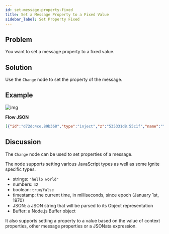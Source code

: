 ```yaml
---
id: set-message-property-fixed
title: Set a Message Property to a Fixed Value
sidebar_label: Set Property Fixed
---
```


## Problem

You want to set a message property to a fixed value.

## Solution

Use the <code class="node">Change</code> node to set the property of the message.

## Example

![img](/assets/docs/messages/set-message-property-fixed.png)

<b>Flow JSON</b>

~~~json
[{"id":"d72dc4ce.89b368","type":"inject","z":"535331d8.55c1f","name":"","topic":"","payload":"","payloadType":"date","repeat":"","crontab":"","once":false,"x":140,"y":80,"wires":[["78075f19.e0174"]]},{"id":"78075f19.e0174","type":"change","z":"535331d8.55c1f","name":"","rules":[{"t":"set","p":"payload","pt":"msg","to":"Hello World!","tot":"str"}],"action":"","property":"","from":"","to":"","reg":false,"x":340,"y":80,"wires":[["78dc7c25.b90d54"]]},{"id":"78dc7c25.b90d54","type":"debug","z":"535331d8.55c1f","name":"","active":true,"console":"false","complete":"false","x":550,"y":80,"wires":[]}]
~~~

## Discussion

The <code class="node">Change</code> node can be used to set properties of a message.

The node supports setting various JavaScript types as well as some Ignite specific types.

 - strings: `"hello world"`
 - numbers: `42`
 - boolean: `true`/`false`
 - timestamp: the current time, in milliseconds, since epoch (January 1st, 1970)
 - JSON: a JSON string that will be parsed to its Object representation
 - Buffer: a Node.js Buffer object

It also supports setting a property to a value based on the value of context properties,
other message properties or a JSONata expression.
